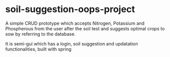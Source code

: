# soil-suggestion-oops-project

A simple CRUD prototype which accepts Nitrogen, Potassium and Phospherous from the user after the soil test and suggests
optimal crops to sow by referring to the database. 

It is semi-gui which has a login, soil suggestion and updatation functionalities, built with spring

